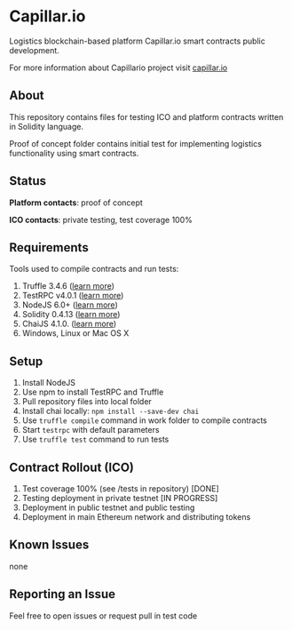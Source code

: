 # Capillar.io
Logistics blockchain-based platform Capillar.io smart contracts public development.

For more information about Capillario project visit [capillar.io](http://capillar.io/)

## About
This repository contains files for testing ICO and platform contracts written in Solidity language.

Proof of concept folder contains initial test for implementing logistics functionality using smart contracts.

## Status
**Platform contacts**: proof of concept

**ICO contacts**: private testing, test coverage 100%

## Requirements
Tools used to compile contracts and run tests:
1. Truffle 3.4.6 ([learn more](http://truffleframework.com/docs/))
1. TestRPC v4.0.1 ([learn more](https://github.com/ethereumjs/testrpc))
1. NodeJS 6.0+ ([learn more](https://nodejs.org/en/))
1. Solidity 0.4.13 ([learn more](https://solidity.readthedocs.io/en/develop/))
1. ChaiJS 4.1.0. ([learn more](https://www.npmjs.com/package/chai))
1. Windows, Linux or Mac OS X

## Setup
1. Install NodeJS
1. Use npm to install TestRPC and Truffle
1. Pull repository files into local folder
1. Install chai locally: `npm install --save-dev chai`
1. Use `truffle compile` command in work folder to compile contracts
1. Start `testrpc` with default parameters
1. Use `truffle test` command to run tests

## Contract Rollout (ICO)
1. Test coverage 100% (see /tests in repository) [DONE]
1. Testing deployment in private testnet [IN PROGRESS]
1. Deployment in public testnet and public testing
1. Deployment in main Ethereum network and distributing tokens

## Known Issues
none

## Reporting an Issue
Feel free to open issues or request pull in test code
